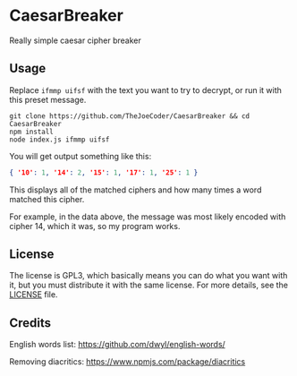 # CaesarBreaker
Really simple caesar cipher breaker

## Usage
Replace `ifmmp uifsf` with the text you want to try to decrypt, or run it with this preset message.
```
git clone https://github.com/TheJoeCoder/CaesarBreaker && cd CaesarBreaker
npm install
node index.js ifmmp uifsf
```
You will get output something like this:
```json
{ '10': 1, '14': 2, '15': 1, '17': 1, '25': 1 }
```
This displays all of the matched ciphers and how many times a word matched this cipher.

For example, in the data above, the message was most likely encoded with cipher 14, which it was, so my program works.

## License
The license is GPL3, which basically means you can do what you want with it, but you must distribute it with the same license.
For more details, see the [LICENSE](https://github.com/TheJoeCoder/CaesarBreaker/blob/master/LICENSE) file.

## Credits
English words list: https://github.com/dwyl/english-words/

Removing diacritics: https://www.npmjs.com/package/diacritics
